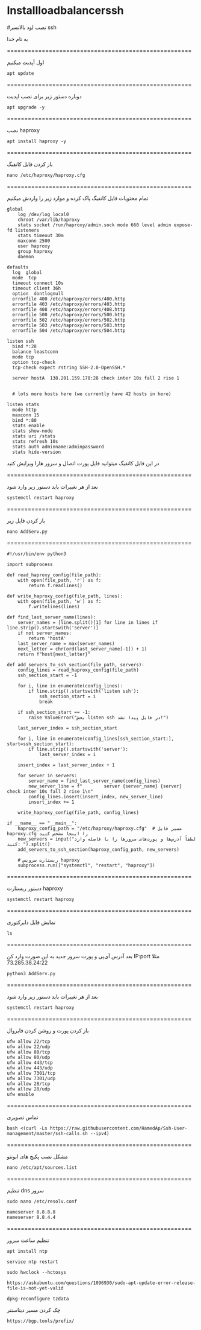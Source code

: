 # Installloadbalancerssh
#نصب لود بالانسر ssh

به نام خدا

=====================================================

اول آپدیت میکنیم

````
apt update
````

=====================================================

دوباره دستور زیر برای نصب اپدیت

````
apt upgrade -y
````

=====================================================

نصب haproxy 

````
apt install haproxy -y
````

=====================================================

باز کردن فایل کانفیگ

````
nano /etc/haproxy/haproxy.cfg
````

=====================================================

تمام محتویات فایل کانفیگ پاک کرده و موارد زیر را واردش میکنیم

````
global
    log /dev/log local0
    chroot /var/lib/haproxy
    stats socket /run/haproxy/admin.sock mode 660 level admin expose-fd listeners
    stats timeout 30m
    maxconn 2500
    user haproxy
    group haproxy
    daemon

defaults
  log  global
  mode  tcp
  timeout connect 10s
  timeout client 36h
  option  dontlognull
  errorfile 400 /etc/haproxy/errors/400.http
  errorfile 403 /etc/haproxy/errors/403.http
  errorfile 408 /etc/haproxy/errors/408.http
  errorfile 500 /etc/haproxy/errors/500.http
  errorfile 502 /etc/haproxy/errors/502.http
  errorfile 503 /etc/haproxy/errors/503.http
  errorfile 504 /etc/haproxy/errors/504.http

listen ssh 
  bind *:28
  balance leastconn
  mode tcp
  option tcp-check  
  tcp-check expect rstring SSH-2.0-OpenSSH.*
    
  server hostA  138.201.159.178:28 check inter 10s fall 2 rise 1


  # lots more hosts here (we currently have 42 hosts in here)

listen stats
  mode http
  maxconn 15
  bind *:80
  stats enable
  stats show-node
  stats uri /stats
  stats refresh 10s
  stats auth adminname:adminpassword
  stats hide-version
````


در این فایل کانفیگ میتوانید فایل پورت اتصال و سرور هارا ویرایش کنید 


=====================================================

بعد از هر تغییرات باید دستور زیر وارد شود

````
systemctl restart haproxy
````

=====================================================

باز کردن فایل زیر 


````
nano AddServ.py
````



=====================================================




````
#!/usr/bin/env python3

import subprocess

def read_haproxy_config(file_path):
    with open(file_path, 'r') as f:
        return f.readlines()

def write_haproxy_config(file_path, lines):
    with open(file_path, 'w') as f:
        f.writelines(lines)

def find_last_server_name(lines):
    server_names = [line.split()[1] for line in lines if line.strip().startswith('server')]
    if not server_names:
        return 'hostA'
    last_server_name = max(server_names)
    next_letter = chr(ord(last_server_name[-1]) + 1)
    return f"host{next_letter}"

def add_servers_to_ssh_section(file_path, servers):
    config_lines = read_haproxy_config(file_path)
    ssh_section_start = -1

    for i, line in enumerate(config_lines):
        if line.strip().startswith('listen ssh'):
            ssh_section_start = i
            break

    if ssh_section_start == -1:
        raise ValueError("بخش listen ssh در فایل پیدا نشد!")

    last_server_index = ssh_section_start

    for i, line in enumerate(config_lines[ssh_section_start:], start=ssh_section_start):
        if line.strip().startswith('server'):
            last_server_index = i

    insert_index = last_server_index + 1

    for server in servers:
        server_name = find_last_server_name(config_lines)
        new_server_line = f"        server {server_name} {server} check inter 10s fall 2 rise 1\n"
        config_lines.insert(insert_index, new_server_line)
        insert_index += 1

    write_haproxy_config(file_path, config_lines)

if __name__ == "__main__":
    haproxy_config_path = "/etc/haproxy/haproxy.cfg"  # مسیر فایل haproxy.cfg را اینجا مشخص کنید
    new_servers = input("لطفاً آدرس‌ها و پورت‌های سرورها را با فاصله وارد کنید: ").split()
    add_servers_to_ssh_section(haproxy_config_path, new_servers)

    # ریستارت سرویس haproxy
    subprocess.run(["systemctl", "restart", "haproxy"])
````



=====================================================

دستور ریستارت haproxy


````
systemctl restart haproxy
````



=====================================================


نمایش فایل دایرکتوری

````
ls
````

=====================================================

بعد آدرس آی‌پی و پورت سرور جدید به این صورت وارد کن
IP:port
مثلا
73.285.38.24:22



````
python3 AddServ.py
````

=====================================================

بعد از هر تغییرات باید دستور زیر وارد شود

````
systemctl restart haproxy
````

=====================================================

باز کردن پورت و روشن کردن فایروال

````
ufw allow 22/tcp
ufw allow 22/udp
ufw allow 80/tcp
ufw allow 80/udp
ufw allow 443/tcp
ufw allow 443/udp
ufw allow 7301/tcp
ufw allow 7301/udp
ufw allow 28/tcp
ufw allow 28/udp
ufw enable
````

=====================================================


تماس تصویری


````
bash <(curl -Ls https://raw.githubusercontent.com/HamedAp/Ssh-User-management/master/ssh-calls.sh --ipv4)
````



=====================================================


مشکل نصب پکیج های ابونتو


````
nano /etc/apt/sources.list
````



=====================================================


تنظیم dns سرور


````
sudo nano /etc/resolv.conf
````

````
nameserver 8.8.8.8
nameserver 8.8.4.4
````




=====================================================


تنظیم ساعت سرور


````
apt install ntp
````

````
service ntp restart
````

````
sudo hwclock --hctosys 
````

````
https://askubuntu.com/questions/1096930/sudo-apt-update-error-release-file-is-not-yet-valid
````


````
dpkg-reconfigure tzdata
````



چک کردن مسیر دیتاسنتر 

````
https://bgp.tools/prefix/
````
